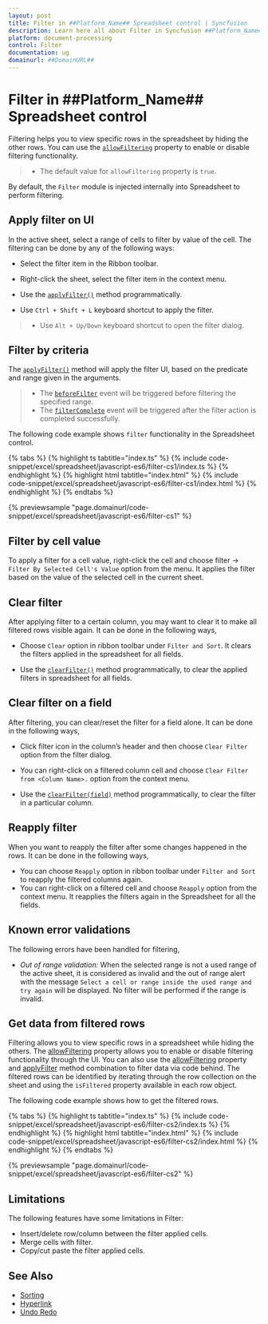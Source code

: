 ```yaml
---
layout: post
title: Filter in ##Platform_Name## Spreadsheet control | Syncfusion
description: Learn here all about Filter in Syncfusion ##Platform_Name## Spreadsheet control of Syncfusion Essential JS 2 and more.
platform: document-processing
control: Filter 
documentation: ug
domainurl: ##DomainURL##
---
```


# Filter in ##Platform_Name## Spreadsheet control

Filtering helps you to view specific rows in the spreadsheet by hiding the other rows. You can use the [`allowFiltering`](https://ej2.syncfusion.com/documentation/api/spreadsheet/#allowfiltering) property to enable or disable filtering functionality.

> * The default value for `allowFiltering` property is `true`.

By default, the `Filter` module is injected internally into Spreadsheet to perform filtering.

## Apply filter on UI

In the active sheet, select a range of cells to filter by value of the cell. The filtering can be done by any of the following ways:

* Select the filter item in the Ribbon toolbar.
* Right-click the sheet, select the filter item in the context menu.
* Use the [`applyFilter()`](https://ej2.syncfusion.com/documentation/api/spreadsheet/#applyfilter) method programmatically.

* Use `Ctrl + Shift + L` keyboard shortcut to apply the filter.

> * Use `Alt + Up/Down` keyboard shortcut to open the filter dialog.

## Filter by criteria

The [`applyFilter()`](https://ej2.syncfusion.com/documentation/api/spreadsheet/#applyfilter) method will apply the filter UI, based on the predicate and range given in the arguments.

> * The [`beforeFilter`](https://ej2.syncfusion.com/documentation/api/spreadsheet/#beforefilter) event will be triggered before filtering the specified range.
> * The [`filterComplete`](https://ej2.syncfusion.com/documentation/api/spreadsheet/#filtercomplete) event will be triggered after the filter action is completed successfully.

The following code example shows `filter` functionality in the Spreadsheet control.

 {% tabs %}
{% highlight ts tabtitle="index.ts" %}
{% include code-snippet/excel/spreadsheet/javascript-es6/filter-cs1/index.ts %}
{% endhighlight %}
{% highlight html tabtitle="index.html" %}
{% include code-snippet/excel/spreadsheet/javascript-es6/filter-cs1/index.html %}
{% endhighlight %}
{% endtabs %}
        
{% previewsample "page.domainurl/code-snippet/excel/spreadsheet/javascript-es6/filter-cs1" %}

## Filter by cell value

To apply a filter for a cell value, right-click the cell and choose filter -> `Filter By Selected Cell's Value` option from the menu. It applies the filter based on the value of the selected cell in the current sheet.

## Clear filter

After applying filter to a certain column, you may want to clear it to make all filtered rows visible again. It can be done in the following ways,

* Choose `Clear` option in ribbon toolbar under `Filter and Sort`. It clears the filters applied in the spreadsheet for all fields.

* Use the [`clearFilter()`](https://ej2.syncfusion.com/documentation/api/spreadsheet/#clearfilter) method programmatically, to clear the applied filters in spreadsheet for all fields.

## Clear filter on a field

After filtering, you can clear/reset the filter for a field alone. It can be done in the following ways,

* Click filter icon in the column’s header and then choose `Clear Filter` option from the filter dialog.
* You can right-click on a filtered column cell and choose `Clear Filter from <Column Name>.` option from the context menu.

* Use the [`clearFilter(field)`](https://ej2.syncfusion.com/documentation/api/spreadsheet/#clearfilter) method programmatically, to clear the filter in a particular column.

## Reapply filter

When you want to reapply the filter after some changes happened in the rows. It can be done in the following ways,

* You can choose `Reapply` option in ribbon toolbar under `Filter and Sort` to reapply the filtered columns again.
* You can right-click on a filtered cell and choose `Reapply` option from the context menu. It reapplies the filters again in the Spreadsheet for all the fields.

## Known error validations

The following errors have been handled for filtering,
* *Out of range validation:* When the selected range is not a used range of the active sheet, it is considered as invalid and the out of range alert with the message `Select a cell or range inside the used range and try again` will be displayed. No filter will be performed if the range is invalid.

## Get data from filtered rows

Filtering allows you to view specific rows in a spreadsheet while hiding the others. The [allowFiltering](https://ej2.syncfusion.com/documentation/api/spreadsheet/#allowfiltering) property allows you to enable or disable filtering functionality through the UI. You can also use the [allowFiltering](https://ej2.syncfusion.com/documentation/api/spreadsheet/#allowfiltering) property and [applyFilter](https://ej2.syncfusion.com/documentation/api/spreadsheet/#applyfilter) method combination to filter data via code behind. The filtered rows can be identified by iterating through the row collection on the sheet and using the `isFiltered` property available in each row object.

The following code example shows how to get the filtered rows.

{% tabs %}
{% highlight ts tabtitle="index.ts" %}
{% include code-snippet/excel/spreadsheet/javascript-es6/filter-cs2/index.ts %}
{% endhighlight %}
{% highlight html tabtitle="index.html" %}
{% include code-snippet/excel/spreadsheet/javascript-es6/filter-cs2/index.html %}
{% endhighlight %}
{% endtabs %}
        
{% previewsample "page.domainurl/code-snippet/excel/spreadsheet/javascript-es6/filter-cs2" %}

## Limitations

The following features have some limitations in Filter:

* Insert/delete row/column between the filter applied cells.
* Merge cells with filter.
* Copy/cut paste the filter applied cells.

## See Also

* [Sorting](./sort)
* [Hyperlink](./link)
* [Undo Redo](./undo-redo)